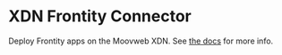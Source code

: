 # XDN Frontity Connector

Deploy Frontity apps on the Moovweb XDN. See [the docs](https://developer.moovweb.com/guides/frontity) for more info.
